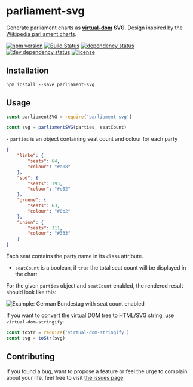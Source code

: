 # parliament-svg

Generate parliament charts as **[virtual-dom](https://github.com/Matt-Esch/virtual-dom#virtual-dom) SVG**. Design inspired by the [Wikipedia parliament charts](https://github.com/slashme/parliamentdiagram).

[![npm version](https://img.shields.io/npm/v/parliament-svg.svg)](https://www.npmjs.com/package/parliament-svg)
[![Build Status](https://travis-ci.org/juliuste/parliament-svg.svg?branch=master)](https://travis-ci.org/juliuste/parliament-svg)
[![dependency status](https://img.shields.io/david/juliuste/parliament-svg.svg)](https://david-dm.org/juliuste/parliament-svg)
[![dev dependency status](https://img.shields.io/david/dev/juliuste/parliament-svg.svg)](https://david-dm.org/juliuste/parliament-svg#info=devDependencies)
[![license](https://img.shields.io/github/license/juliuste/parliament-svg.svg?style=flat)](LICENSE)

## Installation

```shell
npm install --save parliament-svg
```

## Usage

```js
const parliamentSVG = require('parliament-svg')

const svg = parliamentSVG(parties, seatCount)
```

- `parties` is an object containing seat count and colour for each party

```json
{
	"linke": {
		"seats": 64,
		"colour": "#a08"
	},
	"spd": {
		"seats": 193,
		"colour": "#e02"
	},
	"gruene": {
		"seats": 63,
		"colour": "#0b2"
	},
	"union": {
		"seats": 311,
		"colour": "#333"
	}
}
```
Each seat contains the party name in its `class` attribute.

- `seatCount` is a boolean, if `true` the total seat count will be displayed in the chart

For the given `parties` object and `seatCount` enabled, the rendered result should look like this:

![Example: German Bundestag with seat count enabled](https://rawgit.com/juliuste/parliament-svg/master/example/seatCount.svg)

If you want to convert the virtual DOM tree to HTML/SVG string, use `virtual-dom-stringify`:

```js
const toStr = require('virtual-dom-stringify')
const svg = toStr(svg)
```

## Contributing

If you found a bug, want to propose a feature or feel the urge to complain about your life, feel free to visit [the issues page](https://github.com/juliuste/parliament-svg/issues).